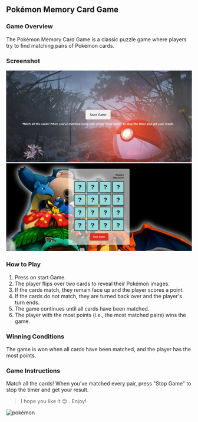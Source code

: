 ## Pokémon Memory Card Game

### Game Overview

The Pokémon Memory Card Game is a classic puzzle game where players try to find matching pairs of Pokémon cards.

### Screenshot

![screenshot](./pokemon1.png)
![screenshot](./pokemon2.png)

### How to Play

1. Press on start Game.
2. The player flips over two cards to reveal their Pokémon images.
3. If the cards match, they remain face up and the player scores a point.
4. If the cards do not match, they are turned back over and the player's turn ends.
5. The game continues until all cards have been matched.
6. The player with the most points (i.e., the most matched pairs) wins the game.

### Winning Conditions

The game is won when all cards have been matched, and the player has the most points.

### Game Instructions

Match all the cards! When you've matched every pair, press "Stop Game" to stop the timer and get your result.

> I hope you like it 😊 . Enjoy!

![pokémon](https://gifdb.com/images/high/yay-cheers-happy-pokemon-anime-jump-mefbh2zrslsma3sy.gif)
